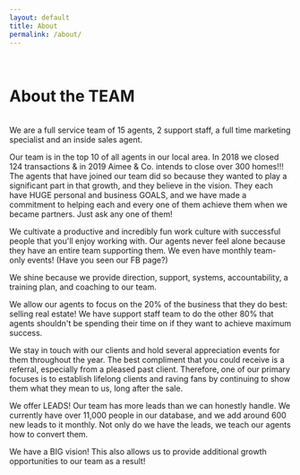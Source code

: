 ```yaml
---
layout: default
title: About
permalink: /about/
---
```


<br>
<h1>About the TEAM</h1>
<br>
We are a full service team of 15 agents, 2 support staff, a full time marketing specialist and an inside sales agent.

Our team is in the top 10 of all agents in our local area. In 2018 we closed 124 transactions & in 2019 Aimee & Co. intends to close over 300 homes!!! The agents that have joined our team did so because they wanted to play a significant part in that growth, and they believe in the vision. They each have HUGE personal and business GOALS, and we have made a commitment to helping each and every one of them achieve them when we became partners. Just ask any one of them!

We cultivate a productive and incredibly fun work culture with successful people that you'll enjoy working with. Our agents never feel alone because they have an entire team supporting them. We even have monthly team-only events! (Have you seen our FB page?)

We shine because we provide direction, support, systems, accountability, a training plan, and coaching to our team.

We allow our agents to focus on the 20% of the business that they do best: selling real estate! We have support staff team to do the other 80% that agents shouldn't be spending their time on if they want to achieve maximum success.

We stay in touch with our clients and hold several appreciation events for them throughout the year. The best compliment that you could receive is a referral, especially from a pleased past client. Therefore, one of our primary focuses is to establish lifelong clients and raving fans by continuing to show them what they mean to us, long after the sale.

We offer LEADS! Our team has more leads than we can honestly handle. We currently have over 11,000 people in our database, and we add around 600 new leads to it monthly. Not only do we have the leads, we teach our agents how to convert them.

We have a BIG vision! This also allows us to provide additional growth opportunities to our team as a result!